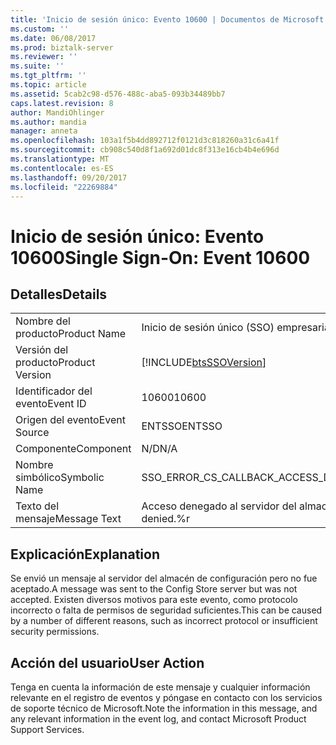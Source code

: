 ```yaml
---
title: 'Inicio de sesión único: Evento 10600 | Documentos de Microsoft'
ms.custom: ''
ms.date: 06/08/2017
ms.prod: biztalk-server
ms.reviewer: ''
ms.suite: ''
ms.tgt_pltfrm: ''
ms.topic: article
ms.assetid: 5cab2c98-d576-488c-aba5-093b34489bb7
caps.latest.revision: 8
author: MandiOhlinger
ms.author: mandia
manager: anneta
ms.openlocfilehash: 103a1f5b4dd892712f0121d3c818260a31c6a41f
ms.sourcegitcommit: cb908c540d8f1a692d01dc8f313e16cb4b4e696d
ms.translationtype: MT
ms.contentlocale: es-ES
ms.lasthandoff: 09/20/2017
ms.locfileid: "22269884"
---
```

# <a name="single-sign-on-event-10600"></a><span data-ttu-id="b9c05-102">Inicio de sesión único: Evento 10600</span><span class="sxs-lookup"><span data-stu-id="b9c05-102">Single Sign-On: Event 10600</span></span>
## <a name="details"></a><span data-ttu-id="b9c05-103">Detalles</span><span class="sxs-lookup"><span data-stu-id="b9c05-103">Details</span></span>  
  
|||  
|-|-|  
|<span data-ttu-id="b9c05-104">Nombre del producto</span><span class="sxs-lookup"><span data-stu-id="b9c05-104">Product Name</span></span>|<span data-ttu-id="b9c05-105">Inicio de sesión único (SSO) empresarial</span><span class="sxs-lookup"><span data-stu-id="b9c05-105">Enterprise Single Sign-On</span></span>|  
|<span data-ttu-id="b9c05-106">Versión del producto</span><span class="sxs-lookup"><span data-stu-id="b9c05-106">Product Version</span></span>|[!INCLUDE[btsSSOVersion](../includes/btsssoversion-md.md)]|  
|<span data-ttu-id="b9c05-107">Identificador del evento</span><span class="sxs-lookup"><span data-stu-id="b9c05-107">Event ID</span></span>|<span data-ttu-id="b9c05-108">10600</span><span class="sxs-lookup"><span data-stu-id="b9c05-108">10600</span></span>|  
|<span data-ttu-id="b9c05-109">Origen del evento</span><span class="sxs-lookup"><span data-stu-id="b9c05-109">Event Source</span></span>|<span data-ttu-id="b9c05-110">ENTSSO</span><span class="sxs-lookup"><span data-stu-id="b9c05-110">ENTSSO</span></span>|  
|<span data-ttu-id="b9c05-111">Componente</span><span class="sxs-lookup"><span data-stu-id="b9c05-111">Component</span></span>|<span data-ttu-id="b9c05-112">N/D</span><span class="sxs-lookup"><span data-stu-id="b9c05-112">N/A</span></span>|  
|<span data-ttu-id="b9c05-113">Nombre simbólico</span><span class="sxs-lookup"><span data-stu-id="b9c05-113">Symbolic Name</span></span>|<span data-ttu-id="b9c05-114">SSO_ERROR_CS_CALLBACK_ACCESS_DENIED</span><span class="sxs-lookup"><span data-stu-id="b9c05-114">SSO_ERROR_CS_CALLBACK_ACCESS_DENIED</span></span>|  
|<span data-ttu-id="b9c05-115">Texto del mensaje</span><span class="sxs-lookup"><span data-stu-id="b9c05-115">Message Text</span></span>|<span data-ttu-id="b9c05-116">Acceso denegado al servidor del almacén de configuración.%r</span><span class="sxs-lookup"><span data-stu-id="b9c05-116">Config Store server access denied.%r</span></span>|  
  
## <a name="explanation"></a><span data-ttu-id="b9c05-117">Explicación</span><span class="sxs-lookup"><span data-stu-id="b9c05-117">Explanation</span></span>  
 <span data-ttu-id="b9c05-118">Se envió un mensaje al servidor del almacén de configuración pero no fue aceptado.</span><span class="sxs-lookup"><span data-stu-id="b9c05-118">A message was sent to the Config Store server but was not accepted.</span></span> <span data-ttu-id="b9c05-119">Existen diversos motivos para este evento, como protocolo incorrecto o falta de permisos de seguridad suficientes.</span><span class="sxs-lookup"><span data-stu-id="b9c05-119">This can be caused by a number of different reasons, such as incorrect protocol or insufficient security permissions.</span></span>  
  
## <a name="user-action"></a><span data-ttu-id="b9c05-120">Acción del usuario</span><span class="sxs-lookup"><span data-stu-id="b9c05-120">User Action</span></span>  
 <span data-ttu-id="b9c05-121">Tenga en cuenta la información de este mensaje y cualquier información relevante en el registro de eventos y póngase en contacto con los servicios de soporte técnico de Microsoft.</span><span class="sxs-lookup"><span data-stu-id="b9c05-121">Note the information in this message, and any relevant information in the event log, and contact Microsoft Product Support Services.</span></span>